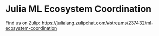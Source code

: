 # Julia ML Ecosystem Coordination

Find us on Zulip: https://julialang.zulipchat.com/#streams/237432/ml-ecosystem-coordination
